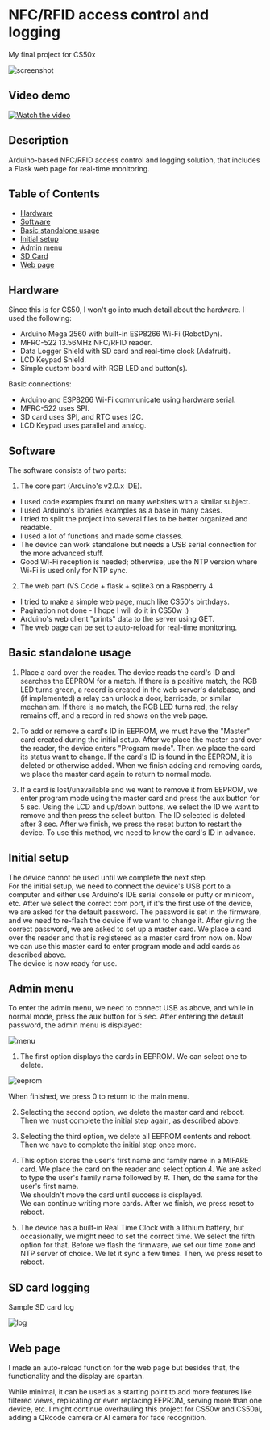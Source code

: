 # NFC/RFID access control and logging
My final project for CS50x

![screenshot](media/screenshot.jpg)

## Video demo

[![Watch the video](media/thumb.jpg)](https://youtu.be/j5Nwe5qK4YY)

## Description

Arduino-based NFC/RFID access control and logging solution,
that includes a Flask web page for real-time monitoring.

## Table of Contents

- [Hardware](#Hardware)
- [Software](#Software)
- [Basic standalone usage](#Basic-standalone-usage)
- [Initial setup](#Initial-setup)
- [Admin menu](#Admin-menu)
- [SD Card](#SD-card-logging)
- [Web page](#Web-page)


## Hardware
Since this is for CS50, I won't go into much detail about the hardware.
I used the following:

- Arduino Mega 2560 with built-in ESP8266 Wi-Fi (RobotDyn).
- MFRC-522 13.56MHz NFC/RFID reader.
- Data Logger Shield with SD card and real-time clock (Adafruit).
- LCD Keypad Shield.
- Simple custom board with RGB LED and button(s).

Basic connections:
- Arduino and ESP8266 Wi-Fi communicate using hardware serial.
- MFRC-522 uses SPI.
- SD card uses SPI, and RTC uses I2C.
- LCD Keypad uses parallel and analog.

## Software

The software consists of two parts:
1. The core part (Arduino's v2.0.x IDE).
- I used code examples found on many websites with a similar subject.
- I used Arduino's libraries examples as a base in many cases.
- I tried to split the project into several files to be better organized and readable.
- I used a lot of functions and made some classes.
- The device can work standalone but needs a USB serial connection for the more advanced stuff.
- Good Wi-Fi reception is needed; otherwise, use the NTP version where Wi-Fi is used only for NTP sync.

2. The web part (VS Code + flask + sqlite3 on a Raspberry 4.
- I tried to make a simple web page, much like CS50's birthdays.
- Pagination not done - I hope I will do it in CS50w :)
- Arduino's web client "prints" data to the server using GET.
- The web page can be set to auto-reload for real-time monitoring.

## Basic standalone usage

1. Place a card over the reader. The device reads the card's ID and searches the EEPROM for a match.
If there is a positive match, the RGB LED turns green, a record is created in the web server's database,
and (if implemented) a relay can unlock a door, barricade, or similar mechanism.
If there is no match, the RGB LED turns red, the relay remains off, and a record in red shows on the web page.

2. To add or remove a card's ID in EEPROM, we must have the "Master" card created during the initial setup.
After we place the master card over the reader, the device enters "Program mode". Then we place the card its status
want to change. If the card's ID is found in the EEPROM, it is deleted or otherwise added. When we finish adding and removing
cards, we place the master card again to return to normal mode.

3. If a card is lost/unavailable and we want to remove it from EEPROM, we enter program mode using the master card and
press the aux button for 5 sec. Using the LCD and up/down buttons, we select the ID we want to remove and then press the select
button. The ID selected is deleted after 3 sec. After we finish, we press the reset button to restart the device.
To use this method, we need to know the card's ID in advance.

## Initial setup

The device cannot be used until we complete the next step.<br>
For the initial setup, we need to connect the device's USB port to a computer and either use Arduino's IDE serial console
or putty or minicom, etc. After we select the correct com port, if it's the first use of the device, we are asked for the
default password. The password is set in the firmware, and we need to re-flash the device if we want to change it.
After giving the correct password, we are asked to set up a master card. We place a card over the reader and that is registered
as a master card from now on. Now we can use this master card to enter program mode and add cards as described above.<br>
The device is now ready for use.

## Admin menu

To enter the admin menu, we need to connect USB as above, and while in normal mode, press the aux button for 5 sec.
After entering the default password, the admin menu is displayed:

![menu](media/menu.jpg)

1. The first option displays the cards in EEPROM. We can select one to delete.

![eeprom](media/eeprom.jpg)

When finished, we press 0 to return to the main menu.

2. Selecting the second option, we delete the master card and reboot.
Then we must complete the initial step again, as described above.

3. Selecting the third option, we delete all EEPROM contents and reboot.
Then we have to complete the initial step once more.

4. This option stores the user's first name and family name in a MIFARE card.
We place the card on the reader and select option 4.
We are asked to type the user's family name followed by #.
Then, do the same for the user's first name.<br>
We shouldn't move the card until success is displayed.<br>
We can continue writing more cards.
After we finish, we press reset to reboot.

5. The device has a built-in Real Time Clock with a lithium battery, but occasionally, we might need to set the correct time.
We select the fifth option for that. Before we flash the firmware, we set our time zone and NTP server of choice.
We let it sync a few times. Then, we press reset to reboot.

## SD card logging

Sample SD card log<br>

![log](media/log.jpg)

## Web page

I made an auto-reload function for the web page but besides that,
the functionality and the display are spartan.

While minimal, it can be used as a starting point to add more features like
filtered views, replicating or even replacing EEPROM, serving more than one device, etc.
I might continue overhauling this project for CS50w and CS50ai, adding a QRcode camera or
AI camera for face recognition.

